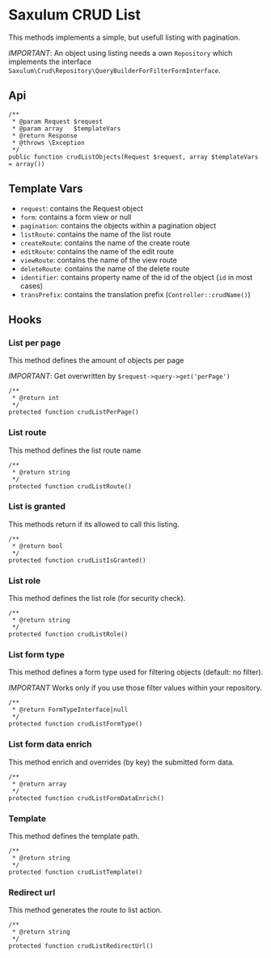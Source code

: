 # Saxulum CRUD List

This methods implements a simple, but usefull listing with pagination.

*IMPORTANT*: An object using listing needs a own `Repository` which implements
the interface `Saxulum\Crud\Repository\QueryBuilderForFilterFormInterface`.

## Api

```{.php}
/**
 * @param Request $request
 * @param array   $templateVars
 * @return Response
 * @throws \Exception
 */
public function crudListObjects(Request $request, array $templateVars = array())
```

## Template Vars

 * `request`: contains the Request object
 * `form`: contains a form view or null
 * `pagination`: contains the objects within a pagination object
 * `listRoute`: contains the name of the list route
 * `createRoute`: contains the name of the create route
 * `editRoute`: contains the name of the edit route
 * `viewRoute`: contains the name of the view route
 * `deleteRoute`: contains the name of the delete route
 * `identifier`: contains property name of the id of the object (`id` in most cases)
 * `transPrefix`: contains the translation prefix (`Controller::crudName()`)

## Hooks

### List per page

This method defines the amount of objects per page

*IMPORTANT*: Get overwritten by `$request->query->get('perPage')`

```{.php}
/**
 * @return int
 */
protected function crudListPerPage()
```

### List route

This method defines the list route name

```{.php}
/**
 * @return string
 */
protected function crudListRoute()
```

### List is granted

This methods return if its allowed to call this listing.

```{.php}
/**
 * @return bool
 */
protected function crudListIsGranted()
```

### List role

This method defines the list role (for security check).

```{.php}
/**
 * @return string
 */
protected function crudListRole()
```

### List form type

This method defines a form type used for filtering objects (default: no filter).

*IMPORTANT* Works only if you use those filter values within your repository.

```{.php}
/**
 * @return FormTypeInterface|null
 */
protected function crudListFormType()
```

### List form data enrich

This method enrich and overrides (by key) the submitted form data.

```{.php}
/**
 * @return array
 */
protected function crudListFormDataEnrich()
```

### Template

This method defines the template path.

```{.php}
/**
 * @return string
 */
protected function crudListTemplate()
```

### Redirect url

This method generates the route to list action.

```{.php}
/**
 * @return string
 */
protected function crudListRedirectUrl()
```